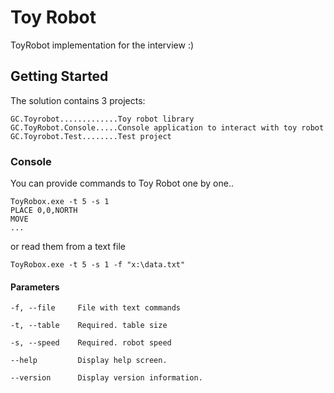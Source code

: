 ﻿# Toy Robot

ToyRobot implementation for the interview :)

## Getting Started

The solution contains 3 projects:

```
GC.Toyrobot.............Toy robot library
GC.ToyRobot.Console.....Console application to interact with toy robot
GC.Toyrobot.Test........Test project
```

### Console

You can provide commands to Toy Robot one by one..

```
ToyRobox.exe -t 5 -s 1
PLACE 0,0,NORTH
MOVE
...
```

or read them from a text file

```
ToyRobox.exe -t 5 -s 1 -f "x:\data.txt"
```

#### Parameters

```
-f, --file     File with text commands

-t, --table    Required. table size

-s, --speed    Required. robot speed

--help         Display help screen.

--version      Display version information.
```

